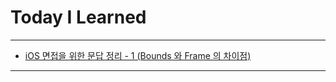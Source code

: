 # Today I Learned

- - -

- [iOS 면접을 위한 문답 정리 - 1 (Bounds 와 Frame 의 차이점)](https://vincentgeranium.github.io/ios,/swift/2020/05/22/iOS-QnA-Summary-1.html)

- - -
